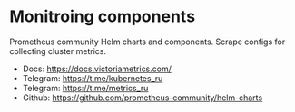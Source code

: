 # Monitroing components

Prometheus community Helm charts and components.
Scrape configs for collecting cluster metrics.

- Docs: https://docs.victoriametrics.com/
- Telegram: https://t.me/kubernetes_ru
- Telegram: https://t.me/metrics_ru
- Github: https://github.com/prometheus-community/helm-charts
